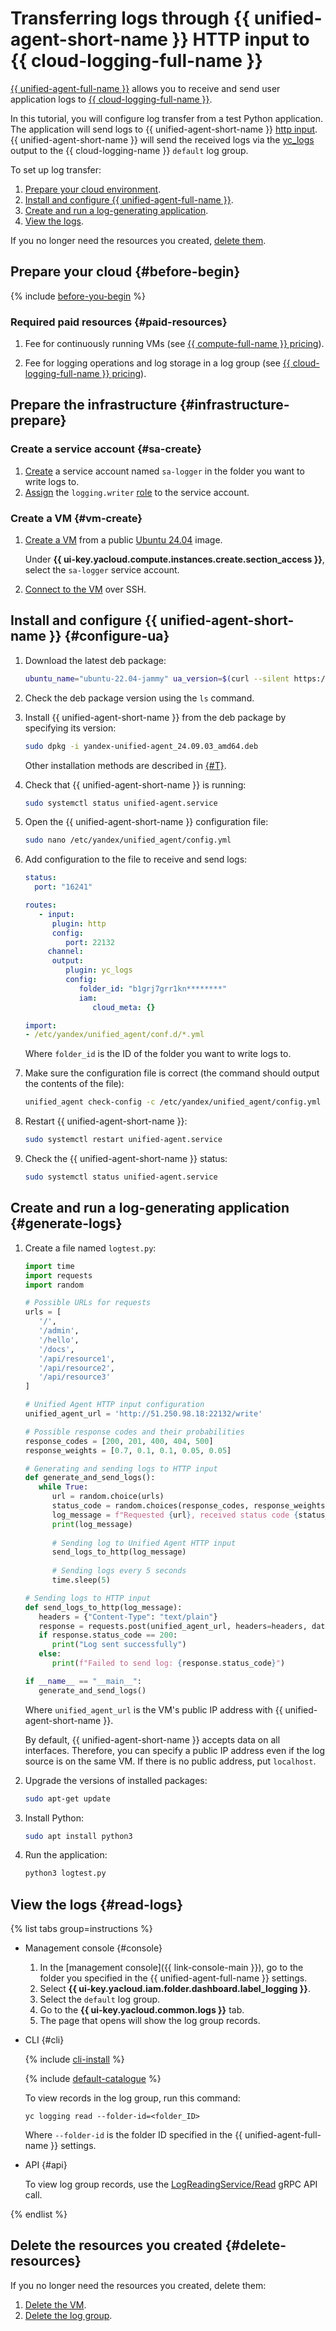 # Transferring logs through {{ unified-agent-short-name }} HTTP input to {{ cloud-logging-full-name }}

[{{ unified-agent-full-name }}](../../monitoring/concepts/data-collection/unified-agent/) allows you to receive and send user application logs to [{{ cloud-logging-full-name }}](../../logging/).

In this tutorial, you will configure log transfer from a test Python application. The application will send logs to {{ unified-agent-short-name }} [http input](../../monitoring/concepts/data-collection/unified-agent/inputs.md#http_input). {{ unified-agent-short-name }} will send the received logs via the [yc_logs](../../monitoring/concepts/data-collection/unified-agent/outputs.md#yc_logs_output) output to the {{ cloud-logging-name }} `default` log group.

To set up log transfer:

1. [Prepare your cloud environment](#before-begin).
1. [Install and configure {{ unified-agent-full-name }}](#configure-ua).
1. [Create and run a log-generating application](#generate-logs).
1. [View the logs](#read-logs).

If you no longer need the resources you created, [delete them](#clear-out).

## Prepare your cloud {#before-begin}

{% include [before-you-begin](../_tutorials_includes/before-you-begin.md) %}


### Required paid resources {#paid-resources}

1. Fee for continuously running VMs (see [{{ compute-full-name }} pricing](../../compute/pricing.md)).

1. Fee for logging operations and log storage in a log group (see [{{ cloud-logging-full-name }} pricing](../../logging/pricing.md)).


## Prepare the infrastructure {#infrastructure-prepare}

### Create a service account {#sa-create}

1. [Create](../../iam/operations/sa/create.md) a service account named `sa-logger` in the folder you want to write logs to.
1. [Assign](../../iam/operations/roles/grant.md) the `logging.writer` [role](../../logging/security/index.md#logging-writer) to the service account.

### Create a VM {#vm-create}

1. [Create a VM](../../compute/operations/vm-create/create-linux-vm.md) from a public [Ubuntu 24.04](/marketplace/products/yc/ubuntu-24-04-lts) image.
   
   Under **{{ ui-key.yacloud.compute.instances.create.section_access }}**, select the `sa-logger` service account.
   
1. [Connect to the VM](../../compute/operations/vm-connect/ssh.md#vm-connect) over SSH.

## Install and configure {{ unified-agent-short-name }} {#configure-ua}

1. Download the latest deb package:

      ```bash
      ubuntu_name="ubuntu-22.04-jammy" ua_version=$(curl --silent https://storage.yandexcloud.net/yc-unified-agent/latest-version) bash -c 'curl --silent --remote-name https://storage.yandexcloud.net/yc-unified-agent/releases/${ua_version}/deb/${ubuntu_name}/yandex-unified-agent_${ua_version}_amd64.deb'
      ```
1. Check the deb package version using the `ls` command.
   
1. Install {{ unified-agent-short-name }} from the deb package by specifying its version:

   ```bash
   sudo dpkg -i yandex-unified-agent_24.09.03_amd64.deb
   ```
   
   Other installation methods are described in [{#T}](../../monitoring/concepts/data-collection/unified-agent/installation.md). 

1. Check that {{ unified-agent-short-name }} is running:

   ```bash
   sudo systemctl status unified-agent.service
   ```

1. Open the {{ unified-agent-short-name }} configuration file:
   
   ```bash
   sudo nano /etc/yandex/unified_agent/config.yml
   ```

1. Add configuration to the file to receive and send logs:

   ```yaml
   status:
     port: "16241"

   routes:
      - input:
         plugin: http
         config:
            port: 22132
        channel:
         output:
            plugin: yc_logs
            config:
               folder_id: "b1grj7grr1kn********"
               iam:
                  cloud_meta: {}
   
   import:
   - /etc/yandex/unified_agent/conf.d/*.yml
   ```

   Where `folder_id` is the ID of the folder you want to write logs to.

1. Make sure the configuration file is correct (the command should output the contents of the file):

   ```bash
   unified_agent check-config -c /etc/yandex/unified_agent/config.yml
   ```

1. Restart {{ unified-agent-short-name }}:

   ```bash
   sudo systemctl restart unified-agent.service
   ```

1. Check the {{ unified-agent-short-name }} status:

   ```bash
   sudo systemctl status unified-agent.service
   ```

## Create and run a log-generating application {#generate-logs}

1. Create a file named `logtest.py`:

   ```py
   import time
   import requests
   import random

   # Possible URLs for requests
   urls = [
      '/',
      '/admin',
      '/hello',
      '/docs',
      '/api/resource1',
      '/api/resource2',
      '/api/resource3'
   ]

   # Unified Agent HTTP input configuration
   unified_agent_url = 'http://51.250.98.18:22132/write'

   # Possible response codes and their probabilities
   response_codes = [200, 201, 400, 404, 500]
   response_weights = [0.7, 0.1, 0.1, 0.05, 0.05]

   # Generating and sending logs to HTTP input
   def generate_and_send_logs():
      while True:
         url = random.choice(urls)
         status_code = random.choices(response_codes, response_weights)[0]
         log_message = f"Requested {url}, received status code {status_code}"
         print(log_message)
         
         # Sending log to Unified Agent HTTP input
         send_logs_to_http(log_message)
         
         # Sending logs every 5 seconds
         time.sleep(5)

   # Sending logs to HTTP input
   def send_logs_to_http(log_message):
      headers = {"Content-Type": "text/plain"}
      response = requests.post(unified_agent_url, headers=headers, data=log_message)
      if response.status_code == 200:
         print("Log sent successfully")
      else:
         print(f"Failed to send log: {response.status_code}")

   if __name__ == "__main__":
      generate_and_send_logs()
   ```

   Where `unified_agent_url` is the VM's public IP address with {{ unified-agent-short-name }}.

   By default, {{ unified-agent-short-name }} accepts data on all interfaces. Therefore, you can specify a public IP address even if the log source is on the same VM. If there is no public address, put `localhost`.

1. Upgrade the versions of installed packages:

    ```bash
    sudo apt-get update
    ```

1. Install Python:

   ```bash
   sudo apt install python3
   ```

1. Run the application:
   ```bash
   python3 logtest.py
   ```

## View the logs {#read-logs}

{% list tabs group=instructions %}

- Management console {#console}

    1. In the [management console]({{ link-console-main }}), go to the folder you specified in the {{ unified-agent-full-name }} settings.
    1. Select **{{ ui-key.yacloud.iam.folder.dashboard.label_logging }}**.
    1. Select the `default` log group.
    1. Go to the **{{ ui-key.yacloud.common.logs }}** tab.
    1. The page that opens will show the log group records.

- CLI {#cli}

    {% include [cli-install](../../_includes/cli-install.md) %}

    {% include [default-catalogue](../../_includes/default-catalogue.md) %}

    To view records in the log group, run this command:
    ```
    yc logging read --folder-id=<folder_ID>
    ```

    Where `--folder-id` is the folder ID specified in the {{ unified-agent-full-name }} settings.

- API {#api}

    To view log group records, use the [LogReadingService/Read](../../logging/api-ref/grpc/LogReading/read.md) gRPC API call.

{% endlist %}

## Delete the resources you created {#delete-resources}

If you no longer need the resources you created, delete them:

1. [Delete the VM](../../compute/operations/vm-control/vm-delete.md).
1. [Delete the log group](../../logging/operations/delete-group.md).